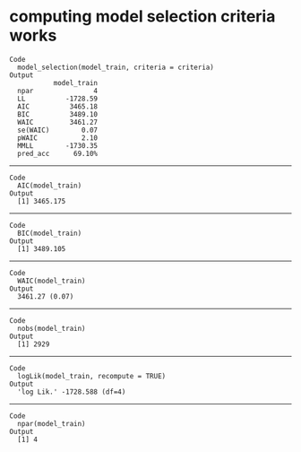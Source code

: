 # computing model selection criteria works

    Code
      model_selection(model_train, criteria = criteria)
    Output
               model_train
      npar               4
      LL          -1728.59
      AIC          3465.18
      BIC          3489.10
      WAIC         3461.27
      se(WAIC)        0.07
      pWAIC           2.10
      MMLL        -1730.35
      pred_acc      69.10%

---

    Code
      AIC(model_train)
    Output
      [1] 3465.175

---

    Code
      BIC(model_train)
    Output
      [1] 3489.105

---

    Code
      WAIC(model_train)
    Output
      3461.27 (0.07)

---

    Code
      nobs(model_train)
    Output
      [1] 2929

---

    Code
      logLik(model_train, recompute = TRUE)
    Output
      'log Lik.' -1728.588 (df=4)

---

    Code
      npar(model_train)
    Output
      [1] 4

